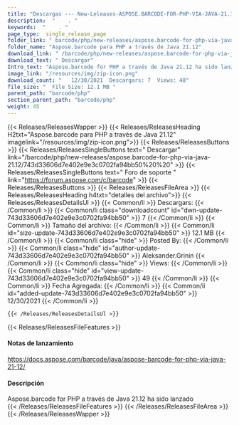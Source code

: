 ```yaml
---
title: "Descargas --- New-Leleases-ASPOSE.BARCODE-FOR-PHP-VIA-JAVA-21.12." 
description:  "    . " 
keywords:  "    . " 
page_type:  single_release_page
folder_link: " barcode/php/new-releases/aspose.barcode-for-php-via-java-21.12/"
folder_name: "Aspose.barcode para PHP a través de Java 21.12"
download_link: " /barcode/php/new-releases/aspose.barcode-for-php-via-java-21.12/743d33606d7e402e9e3c0702fa94bb50"
download_text: " Descargar"
Intro_text: "Aspose.barcode for PHP a través de Java 21.12 ha sido lanzado"
image_link: "/resources/img/zip-icon.png"
download_count: "   12/30/2021  Descargars: 7  Views: 48"
file_size: "  File Size: 12.1 MB "
parent_path: "barcode/php"
section_parent_path: "barcode/php"
weight: 45
---
```


{{< Releases/ReleasesWapper >}}
  {{< Releases/ReleasesHeading H2txt="Aspose.barcode para PHP a través de Java 21.12" imagelink="/resources/img/zip-icon.png">}}
  {{< Releases/ReleasesButtons >}}
    {{< Releases/ReleasesSingleButtons text=" Descargar" link="/barcode/php/new-releases/aspose.barcode-for-php-via-java-21.12/743d33606d7e402e9e3c0702fa94bb50%20%20" >}}
    {{< Releases/ReleasesSingleButtons text=" Foro de soporte " link="https://forum.aspose.com/c/barcode" >}}
  {{< Releases/ReleasesButtons >}}
  {{< Releases/ReleasesFileArea >}}
    {{< Releases/ReleasesHeading h4txt="detalles del archivo">}}
    {{< Releases/ReleasesDetailsUl >}}
            {{< Common/li  >}} Descargars: {{< /Common/li >}} 
      {{< Common/li class="downloadcount" id="dwn-update-743d33606d7e402e9e3c0702fa94bb50" >}} 7 {{< /Common/li >}} 
      {{< Common/li  >}} Tamaño del archivo: {{< /Common/li >}} 
      {{< Common/li id="size-update-743d33606d7e402e9e3c0702fa94bb50" >}} 12.1 MB {{< /Common/li >}} 
      {{< Common/li  class="hide" >}} Posted By: {{< /Common/li >}} 
      {{< Common/li class="hide" id="author-update-743d33606d7e402e9e3c0702fa94bb50" >}} Aleksander.Grinin {{< /Common/li >}} 
      {{< Common/li class="hide"  >}} Views: {{< /Common/li >}} 
      {{< Common/li class="hide" id="view-update-743d33606d7e402e9e3c0702fa94bb50" >}} 49 {{< /Common/li >}} 
      {{< Common/li  >}} Fecha Agregada: {{< /Common/li >}} 
      {{< Common/li id="added-update-743d33606d7e402e9e3c0702fa94bb50" >}} 12/30/2021 {{< /Common/li >}} 

    {{< /Releases/ReleasesDetailsUl >}}

  {{< Releases/ReleasesFileFeatures >}}
      <h4>Notas de lanzamiento</h4><div><a href="https://docs.aspose.com/barcode/java/aspose-barcode-for-php-via-java-21-12/">https://docs.aspose.com/barcode/java/aspose-barcode-for-php-via-java-21-12/</a></div><h4>Descripción</h4><div class="HTMLDescription">Aspose.barcode for PHP a través de Java 21.12 ha sido lanzado</div>
  {{< /Releases/ReleasesFileFeatures >}}
 {{< /Releases/ReleasesFileArea >}}
{{< /Releases/ReleasesWapper >}}


